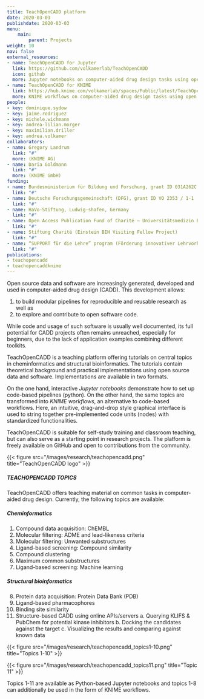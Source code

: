 ```yaml
---
title: TeachOpenCADD platform
date: 2020-03-03
publishdate: 2020-03-03
menu:
    main:
        parent: Projects
weight: 10
nav: false
external_resources:
- name: TeachOpenCADD for Jupyter
  link: https://github.com/volkamerlab/TeachOpenCADD
  icon: github
  more: Jupyter notebooks on computer-aided drug design tasks using open resources
- name: TeachOpenCADD for KNIME
  link: https://hub.knime.com/volkamerlab/spaces/Public/latest/TeachOpenCADD/TeachOpenCADD
  more: KNIME workflows on computer-aided drug design tasks using open resources
people:
- key: dominique.sydow
- key: jaime.rodriguez
- key: michele.wichmann
- key: andrea-lilian.morger
- key: maximilian.driller
- key: andrea.volkamer
collaborators:
- name: Gregory Landrum
  link: "#"
  more: (KNIME AG)
- name: Daria Goldmann
  link: "#"
  more: (KNIME GmbH)
funding:
- name: Bundesministerium für Bildung und Forschung, grant ID 031A262C
  link: "#"
- name: Deutsche Forschungsgemeinschaft (DFG), grant ID VO 2353 / 1-1
  link: "#"
- name: HaVo-Stiftung, Ludwig-shafen, Germany
  link: "#"
- name: Open Access Publication Fund of Charité – Universitätsmedizin Berlin
  link: "#"
- name: Stiftung Charité (Einstein BIH Visiting Fellow Project)
  link: "#"
- name: “SUPPORT für die Lehre” program (Förderung innovativer Lehrvorhaben) of Freie Universität Berlin.
  link: "#"
publications:
- teachopencadd
- teachopencaddknime
---
```


Open source data and software are increasingly generated, developed and used in computer-aided drug design (CADD).
This development allows:

1. to build modular pipelines for reproducible and reusable research as well as
2. to explore and contribute to open software code.

While code and usage of such software is usually well documented,
its full potential for CADD projects often remains unreached, especially for beginners,
due to the lack of application examples combining different toolkits.

TeachOpenCADD is a teaching platform offering tutorials on central topics in cheminformatics and structural bioinformatics.
The tutorials contain theoretical background and practical implementations using open source data and software.
Implementations are available in two formats.

On the one hand, interactive *Jupyter notebooks* demonstrate how to set up code-based pipelines (python).
On the other hand, the same topics are transformed into *KNIME workflows*, an alternative to code-based workflows.
Here, an intuitive, drag-and-drop style graphical interface is used to string together pre-implemented code units
(nodes) with standardized functionalities.

TeachOpenCADD is suitable for self-study training and classroom teaching, but can also serve as a starting point in
research projects.
The platform is freely available on GitHub and open to contributions from the community.

{{< figure src="/images/research/teachopencadd.png" title="TeachOpenCADD logo" >}}


##### TEACHOPENCADD TOPICS

TeachOpenCADD offers teaching material on common tasks in computer-aided drug design. Currently, the following topics are available:

##### Cheminformatics

1. Compound data acquisition: ChEMBL
2. Molecular filtering: ADME and lead-likeness criteria
3. Molecular filtering: Unwanted substructures
4. Ligand-based screening: Compound similarity
5. Compound clustering
6. Maximum common substructures
7. Ligand-based screening: Machine learning

##### Structural bioinformatics

8. Protein data acquisition: Protein Data Bank (PDB)
9. Ligand-based pharmacophores
10. Binding site similarity
11. Structure-based CADD using online APIs/servers
  a. Querying KLIFS & PubChem for potential kinase inhibitors
  b. Docking the candidates against the target
  c. Visualizing the results and comparing against known data


{{< figure src="/images/research/teachopencadd_topics1-10.png" title="Topics 1-10" >}}

{{< figure src="/images/research/teachopencadd_topics11.png" title="Topic 11" >}}

Topics 1-11 are available as Python-based Jupyter notebooks and topics 1-8 can additionally be used in the form of
KNIME workflows.
